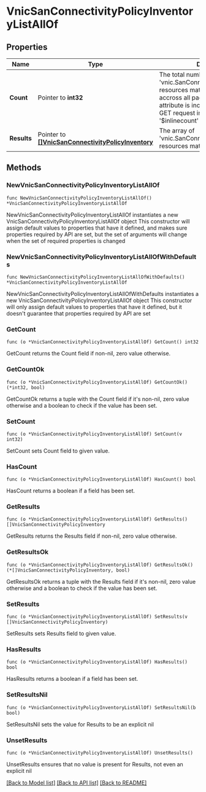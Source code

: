 # VnicSanConnectivityPolicyInventoryListAllOf

## Properties

Name | Type | Description | Notes
------------ | ------------- | ------------- | -------------
**Count** | Pointer to **int32** | The total number of &#39;vnic.SanConnectivityPolicyInventory&#39; resources matching the request, accross all pages. The &#39;Count&#39; attribute is included when the HTTP GET request includes the &#39;$inlinecount&#39; parameter. | [optional] 
**Results** | Pointer to [**[]VnicSanConnectivityPolicyInventory**](VnicSanConnectivityPolicyInventory.md) | The array of &#39;vnic.SanConnectivityPolicyInventory&#39; resources matching the request. | [optional] 

## Methods

### NewVnicSanConnectivityPolicyInventoryListAllOf

`func NewVnicSanConnectivityPolicyInventoryListAllOf() *VnicSanConnectivityPolicyInventoryListAllOf`

NewVnicSanConnectivityPolicyInventoryListAllOf instantiates a new VnicSanConnectivityPolicyInventoryListAllOf object
This constructor will assign default values to properties that have it defined,
and makes sure properties required by API are set, but the set of arguments
will change when the set of required properties is changed

### NewVnicSanConnectivityPolicyInventoryListAllOfWithDefaults

`func NewVnicSanConnectivityPolicyInventoryListAllOfWithDefaults() *VnicSanConnectivityPolicyInventoryListAllOf`

NewVnicSanConnectivityPolicyInventoryListAllOfWithDefaults instantiates a new VnicSanConnectivityPolicyInventoryListAllOf object
This constructor will only assign default values to properties that have it defined,
but it doesn't guarantee that properties required by API are set

### GetCount

`func (o *VnicSanConnectivityPolicyInventoryListAllOf) GetCount() int32`

GetCount returns the Count field if non-nil, zero value otherwise.

### GetCountOk

`func (o *VnicSanConnectivityPolicyInventoryListAllOf) GetCountOk() (*int32, bool)`

GetCountOk returns a tuple with the Count field if it's non-nil, zero value otherwise
and a boolean to check if the value has been set.

### SetCount

`func (o *VnicSanConnectivityPolicyInventoryListAllOf) SetCount(v int32)`

SetCount sets Count field to given value.

### HasCount

`func (o *VnicSanConnectivityPolicyInventoryListAllOf) HasCount() bool`

HasCount returns a boolean if a field has been set.

### GetResults

`func (o *VnicSanConnectivityPolicyInventoryListAllOf) GetResults() []VnicSanConnectivityPolicyInventory`

GetResults returns the Results field if non-nil, zero value otherwise.

### GetResultsOk

`func (o *VnicSanConnectivityPolicyInventoryListAllOf) GetResultsOk() (*[]VnicSanConnectivityPolicyInventory, bool)`

GetResultsOk returns a tuple with the Results field if it's non-nil, zero value otherwise
and a boolean to check if the value has been set.

### SetResults

`func (o *VnicSanConnectivityPolicyInventoryListAllOf) SetResults(v []VnicSanConnectivityPolicyInventory)`

SetResults sets Results field to given value.

### HasResults

`func (o *VnicSanConnectivityPolicyInventoryListAllOf) HasResults() bool`

HasResults returns a boolean if a field has been set.

### SetResultsNil

`func (o *VnicSanConnectivityPolicyInventoryListAllOf) SetResultsNil(b bool)`

 SetResultsNil sets the value for Results to be an explicit nil

### UnsetResults
`func (o *VnicSanConnectivityPolicyInventoryListAllOf) UnsetResults()`

UnsetResults ensures that no value is present for Results, not even an explicit nil

[[Back to Model list]](../README.md#documentation-for-models) [[Back to API list]](../README.md#documentation-for-api-endpoints) [[Back to README]](../README.md)


